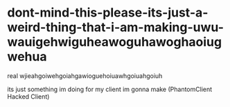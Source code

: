 # dont-mind-this-please-its-just-a-weird-thing-that-i-am-making-uwu-wauigehwiguheawoguhawoghaoiugwehua
real wjieahgoiwehgoiahgawioguehoiuawhgoiuahgoiuh

its just something im doing for my client im gonna make (PhantomClient Hacked Client)
